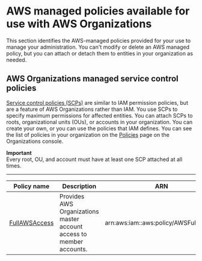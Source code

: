 # AWS managed policies available for use with AWS Organizations<a name="orgs_reference_available-policies"></a>

This section identifies the AWS\-managed policies provided for your use to manage your administration\. You can't modify or delete an AWS managed policy, but you can attach or detach them to entities in your organization as needed\.

## AWS Organizations managed service control policies<a name="ref-managed-policies"></a>

[Service control policies \(SCPs\)](orgs_manage_policies_scp.md) are similar to IAM permission policies, but are a feature of AWS Organizations rather than IAM\. You use SCPs to specify maximum permissions for affected entities\. You can attach SCPs to roots, organizational units \(OUs\), or accounts in your organization\. You can create your own, or you can use the policies that IAM defines\. You can see the list of policies in your organization on the [Policies](https://console.aws.amazon.com/organizations/?#/policies) page on the Organizations console\.

**Important**  
Every root, OU, and account must have at least one SCP attached at all times\.


****  

| Policy name | Description | ARN | 
| --- | --- | --- | 
| [FullAWSAccess](https://console.aws.amazon.com/organizations/?#/policies/p-FullAWSAccess) | Provides AWS Organizations master account access to member accounts\. | arn:aws:iam::aws:policy/AWSFullAccess | 